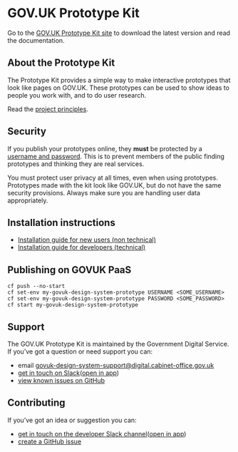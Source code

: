 # GOV.UK Prototype Kit

Go to the [GOV.UK Prototype Kit site](https://govuk-prototype-kit.herokuapp.com/docs) to download the latest version and read the documentation.

## About the Prototype Kit

The Prototype Kit provides a simple way to make interactive prototypes that look like pages on GOV.UK. These prototypes can be used to show ideas to people you work with, and to do user research.

Read the [project principles](https://govuk-prototype-kit.herokuapp.com/docs/principles).

## Security

If you publish your prototypes online, they **must** be protected by a [username and password](https://govuk-prototype-kit.herokuapp.com/docs/publishing-on-heroku). This is to prevent members of the public finding prototypes and thinking they are real services.

You must protect user privacy at all times, even when using prototypes. Prototypes made with the kit look like GOV.UK, but do not have the same security provisions. Always make sure you are handling user data appropriately.

## Installation instructions

- [Installation guide for new users (non technical)](https://govuk-prototype-kit.herokuapp.com/docs/install/introduction)
- [Installation guide for developers (technical)](https://govuk-prototype-kit.herokuapp.com/docs/install/developer-install-instructions)

## Publishing on GOVUK PaaS

```
cf push --no-start
cf set-env my-govuk-design-system-prototype USERNAME <SOME_USERNAME>
cf set-env my-govuk-design-system-prototype PASSWORD <SOME_PASSWORD>
cf start my-govuk-design-system-prototype
```

## Support

The GOV.UK Prototype Kit is maintained by the Government Digital Service. If you’ve got a question or need support you can:

* email [govuk-design-system-support@digital.cabinet-office.gov.uk](mailto:govuk-design-system-support@digital.cabinet-office.gov.uk) 
* [get in touch on Slack](https://ukgovernmentdigital.slack.com/messages/prototype-kit)([open in app](slack://channel?team=T04V6EBTR&amp;id=C0647LW4R)) 
* [view known issues on GitHub](https://github.com/alphagov/govuk-prototype-kit/issues)
        
## Contributing

If you’ve got an idea or suggestion you can:

* [get in touch on the developer Slack channel](https://ukgovernmentdigital.slack.com/messages/prototype-kit-dev)([open in app](slack://channel?team=T04V6EBTR&amp;id=C0E1063DW))
* [create a GitHub issue](https://github.com/alphagov/govuk-prototype-kit/issues)
